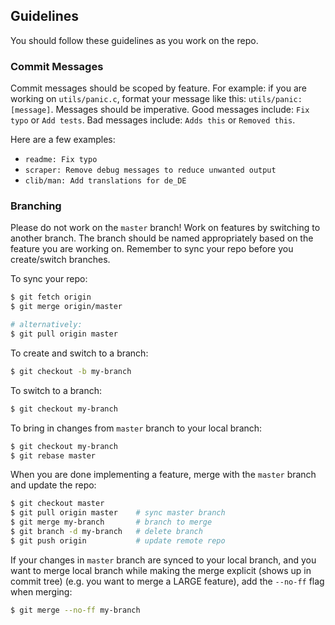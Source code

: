 ## Guidelines
You should follow these guidelines as you work on the repo.

### Commit Messages
Commit messages should be scoped by feature. For example: if you are working on `utils/panic.c`, format your 
message like this: `utils/panic: [message]`. Messages should be imperative. Good messages include: `Fix typo` or 
`Add tests`. Bad messages include: `Adds this` or `Removed this`.

Here are a few examples:
- `readme: Fix typo`
- `scraper: Remove debug messages to reduce unwanted output`
- `clib/man: Add translations for de_DE`

### Branching
Please do not work on the `master` branch! Work on features by switching to another branch. The branch should be 
named appropriately based on the feature you are working on. Remember to sync your repo before you create/switch 
branches.

To sync your repo:
```bash
$ git fetch origin
$ git merge origin/master

# alternatively:
$ git pull origin master
```

To create and switch to a branch:
```bash
$ git checkout -b my-branch
```

To switch to a branch:
```bash
$ git checkout my-branch
```

To bring in changes from `master` branch to your local branch:
```bash
$ git checkout my-branch
$ git rebase master
```

When you are done implementing a feature, merge with the `master` branch and update the repo:
```bash
$ git checkout master
$ git pull origin master	# sync master branch
$ git merge my-branch		# branch to merge
$ git branch -d my-branch	# delete branch
$ git push origin			# update remote repo
```

If your changes in `master` branch are synced to your local branch, and you want 
to merge local branch while making the merge explicit (shows up in commit tree) 
(e.g. you want to merge a LARGE feature), add the `--no-ff` flag when merging:
```bash
$ git merge --no-ff my-branch
```
